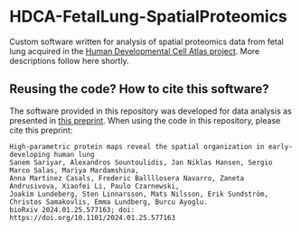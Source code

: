# HDCA-FetalLung-SpatialProteomics
Custom software written for analysis of spatial proteomics data from fetal lung acquired in the [Human Developmental Cell Atlas project](https://hdca-sweden.scilifelab.se/). More descriptions follow here shortly.

## Reusing the code? How to cite this software?
The software provided in this repository was developed for data analysis as presented in [this preprint](https://doi.org/10.1101/2024.01.25.577163). 
When using the code in this repository, please cite this preprint:
```
High-parametric protein maps reveal the spatial organization in early-developing human lung
Sanem Sariyar, Alexandros Sountoulidis, Jan Niklas Hansen, Sergio Marco Salas, Mariya Mardamshina,
Anna Martinez Casals, Frederic Ballllosera Navarro, Zaneta Andrusivova, Xiaofei Li, Paulo Czarnewski,
Joakim Lundeberg, Sten Linnarsson, Mats Nilsson, Erik Sundström, Christos Samakovlis, Emma Lundberg, Burcu Ayoglu.
bioRxiv 2024.01.25.577163; doi: https://doi.org/10.1101/2024.01.25.577163
```
